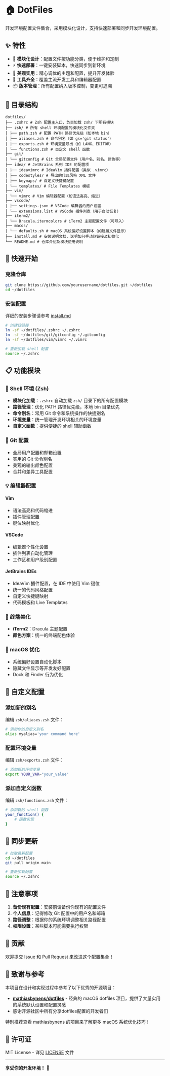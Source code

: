 # 🏠 DotFiles

开发环境配置文件集合，采用模块化设计，支持快速部署和同步开发环境配置。

## ✨ 特性

- 🧩 **模块化设计**：配置文件按功能分类，便于维护和定制
- ⚡ **快速部署**：一键安装脚本，快速同步到新环境
- 🎨 **美观实用**：精心调优的主题和配置，提升开发体验
- 🔧 **工具齐全**：覆盖主流开发工具和编辑器配置
- 📦 **版本管理**：所有配置纳入版本控制，变更可追溯

## 📁 目录结构

``` 
dotfiles/
├── .zshrc # Zsh 配置主入口，负责加载 zsh/ 下所有模块
├── zsh/ # 所有 shell 环境配置的模块化文件夹
│ ├── path.zsh # 配置 PATH 路径优先级（如本地 bin）
│ ├── aliases.zsh # 命令别名（如 gs='git status'）
│ ├── exports.zsh # 环境变量导出（如 LANG、EDITOR）
│ └── functions.zsh # 自定义 shell 函数
├── git/
│ └── gitconfig # Git 全局配置文件（用户名、别名、颜色等）
├── idea/ # JetBrains 系列 IDE 的配置项
│ ├── ideavimrc # IdeaVim 插件配置（类似 .vimrc）
│ ├── codestyles/ # 导出的代码风格 XML 文件
│ ├── keymaps/ # 自定义快捷键配置
│ └── templates/ # File Templates 模板
├── vim/
│ └── vimrc # Vim 编辑器配置（如语法高亮、缩进）
├── vscode/
│ ├── settings.json # VSCode 编辑器的用户设置
│ └── extensions.list # VSCode 插件列表（用于自动恢复）
├── iterm2/
│ └── Dracula.itermcolors # iTerm2 主题配置文件（可导入）
├── macos/
│ └── defaults.sh # macOS 系统偏好设置脚本（如隐藏文件显示）
├── install.md # 安装说明文档，说明如何手动软链接及初始化
└── README.md # 仓库介绍及模块使用说明
```


## 🚀 快速开始

### 克隆仓库

```bash
git clone https://github.com/yourusername/dotfiles.git ~/dotfiles
cd ~/dotfiles
```

### 安装配置

详细的安装步骤请参考 [install.md](install.md)

```bash
# 创建软链接
ln -sf ~/dotfiles/.zshrc ~/.zshrc
ln -sf ~/dotfiles/git/gitconfig ~/.gitconfig
ln -sf ~/dotfiles/vim/vimrc ~/.vimrc

# 重新加载 shell 配置
source ~/.zshrc
```

## 📋 功能模块

### 🐚 Shell 环境 (Zsh)

- **模块化加载**：`.zshrc` 自动加载 `zsh/` 目录下的所有配置模块
- **路径管理**：优化 PATH 路径优先级，本地 bin 目录优先
- **命令别名**：常用 Git 命令和系统操作的快捷别名
- **环境变量**：统一管理开发环境相关的环境变量
- **自定义函数**：提供便捷的 shell 辅助函数

### 🌿 Git 配置

- 全局用户配置和邮箱设置
- 实用的 Git 命令别名
- 美观的输出颜色配置
- 合并和差异工具配置

### 💡 编辑器配置

#### Vim
- 语法高亮和代码缩进
- 插件管理配置
- 键位映射优化

#### VSCode
- 编辑器个性化设置
- 插件列表自动化管理
- 工作区和用户级别配置

#### JetBrains IDEs
- IdeaVim 插件配置，在 IDE 中使用 Vim 键位
- 统一的代码风格配置
- 自定义快捷键映射
- 代码模板和 Live Templates

### 🎨 终端美化

- **iTerm2**：Dracula 主题配置
- **颜色方案**：统一的终端配色体验

### 🍎 macOS 优化

- 系统偏好设置自动化脚本
- 隐藏文件显示等开发友好配置
- Dock 和 Finder 行为优化

## 🔧 自定义配置

### 添加新的别名

编辑 `zsh/aliases.zsh` 文件：

```bash
# 添加你的自定义别名
alias myalias='your command here'
```

### 配置环境变量

编辑 `zsh/exports.zsh` 文件：

```bash
# 添加新的环境变量
export YOUR_VAR="your_value"
```

### 添加自定义函数

编辑 `zsh/functions.zsh` 文件：

```bash
# 添加新的 shell 函数
your_function() {
    # 函数实现
}
```

## 🔄 同步更新

```bash
# 拉取最新配置
cd ~/dotfiles
git pull origin main

# 重新加载配置
source ~/.zshrc
```

## 📝 注意事项

1. **备份现有配置**：安装前请备份你现有的配置文件
2. **个人信息**：记得修改 Git 配置中的用户名和邮箱
3. **路径调整**：根据你的系统环境调整相关路径配置
4. **权限设置**：某些脚本可能需要执行权限

## 🤝 贡献

欢迎提交 Issue 和 Pull Request 来改进这个配置集合！

## 🙏 致谢与参考

本项目在设计和实现过程中参考了以下优秀的开源项目：

- **[mathiasbynens/dotfiles](https://github.com/mathiasbynens/dotfiles)** - 经典的 macOS dotfiles 项目，提供了大量实用的系统默认设置和配置灵感
- 感谢开源社区中所有分享dotfiles配置的开发者们

特别推荐查看 mathiasbynens 的项目来了解更多 macOS 系统优化技巧！

## 📄 许可证

MIT License - 详见 [LICENSE](LICENSE) 文件

---

**享受你的开发环境！** 🎉